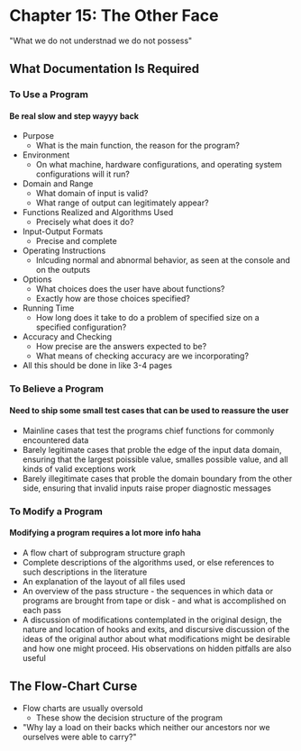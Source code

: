 # Chapter 15: The Other Face

"What we do not understnad we do not possess"

## What Documentation Is Required

### To Use a Program

#### Be real slow and step wayyy back

* Purpose
  * What is the main function, the reason for the program?
* Environment
  * On what machine, hardware configurations, and operating system configurations will it run?
* Domain and Range
  * What domain of input is valid?
  * What range of output can legitimately appear?
* Functions Realized and Algorithms Used
  * Precisely what does it do?
* Input-Output Formats
  * Precise and complete
* Operating Instructions
  * Inlcuding normal and abnormal behavior, as seen at the console and on the outputs
* Options
  * What choices does the user have about functions?
  * Exactly how are those choices specified?
* Running Time
  * How long does it take to do a problem of specified size on a specified configuration?
* Accuracy and Checking
  * How precise are the answers expected to be?
  * What means of checking accuracy are we incorporating?
* All this should be done in like 3-4 pages

### To Believe a Program

#### Need to ship some small test cases that can be used to reassure the user

* Mainline cases that test the programs chief functions for commonly encountered data
* Barely legitimate cases that proble the edge of the input data domain, ensuring that the largest poissible value, smalles possible value, and all kinds of valid exceptions work
* Barely illegitimate cases that proble the domain boundary from the other side, ensuring that invalid inputs raise proper diagnostic messages

### To Modify a Program

#### Modifying a program requires a lot more info haha

* A flow chart of subprogram structure graph
* Complete descriptions of the algorithms used, or else references to such descriptions in the literature
* An explanation of the layout of all files used
* An overview of the pass structure - the sequences in which data or programs are brought from tape or disk - and what is accomplished on each pass
* A discussion of modifications contemplated in the original design, the nature and location of hooks and exits, and discursive discussion of the ideas of the original author about what modifications might be desirable and how one might proceed. His observations on hidden pitfalls are also useful

## The Flow-Chart Curse

* Flow charts are usually oversold
  * These show the decision structure of the program
* "Why lay a load on their backs which neither our ancestors nor we ourselves were able to carry?"
